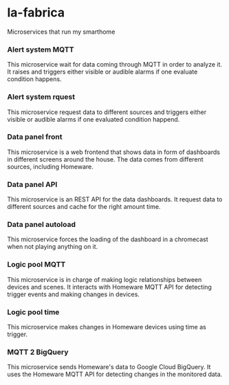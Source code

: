 # la-fabrica
Microservices that run my smarthome

### Alert system MQTT

This microservice wait for data coming through MQTT in order to analyze it. It raises and triggers either visible or audible alarms if one evaluate condition happens.

### Alert system rquest

This microservice request data to different sources and triggers either visible or audible alarms if one evaluated condition happend.

### Data panel front

This microservice is a web frontend that shows data in form of dashboards in different screens around the house. The data comes from different sources, including Homeware.

### Data panel API

This microservice is an REST API for the data dashboards. It request data to different sources and cache for the right amount time.

### Data panel autoload

This microservice forces the loading of the dashboard in a chromecast when not playing anything on it.

### Logic pool MQTT

This microservice is in charge of making logic relationships between devices and scenes. It interacts with Homeware MQTT API for detecting trigger events and making changes in devices.

### Logic pool time

This microservice makes changes in Homeware devices using time as trigger.

### MQTT 2 BigQuery

This microservice sends Homeware's data to Google Cloud BigQuery. It uses the Homeware MQTT API for detecting changes in the monitored data.
